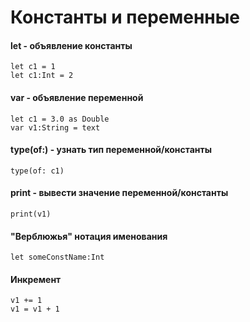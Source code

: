 # Константы и переменные
#### let - объявление константы
```
let c1 = 1   
let c1:Int = 2   
```
#### var - объявление переменной
```
let c1 = 3.0 as Double   
var v1:String = text
```
#### type(of:) - узнать тип переменной/константы
```
type(of: c1)
```
#### print - вывести значение переменной/константы
```
print(v1)
```
#### "Верблюжья" нотация именования
```
let someConstName:Int
```
#### Инкремент
```
v1 += 1   
v1 = v1 + 1
```
